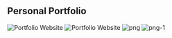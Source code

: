 ## Personal Portfolio

![Portfolio Website](https://ibb.co/XSysDQt/png.png)
![Portfolio Website](https://i.ibb.co/QCfVh5V/png-1.png)
<img src="https://i.ibb.co/ZWH8Sjx/png.png" alt="png" border="0">
<img src="https://i.ibb.co/QCfVh5V/png-1.png" alt="png-1" border="0">

